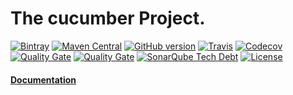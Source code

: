 # The cucumber Project.

[![Bintray](https://img.shields.io/bintray/v/softcake/lemon/lemon-core.svg)](https://bintray.com/softcake/lemon)
[![Maven Central](https://img.shields.io/maven-central/v/org.softcake.lemon/lemon-core.svg)](https://maven-badges.herokuapp.com/maven-central/org.softcake.lemon/lemon)
[![GitHub version](https://img.shields.io/github/tag/softcake/lemon.svg)](https://github.com/softcake/lemon)
[![Travis](https://img.shields.io/travis/softcake/lemon.svg)](https://travis-ci.org/softcake/lemon)
[![Codecov](https://img.shields.io/codecov/c/github/softcake/lemon.svg)](https://codecov.io/gh/softcake/lemon)
[![Quality Gate](https://sonar.aldeso.com/api/badges/gate?key=org.softcake.lemon:master)](https://sonar.aldeso.com/dashboard/index/org.softcake.lemon:master)
[![Quality Gate](https://sonar.aldeso.com/api/badges/measure?key=org.softcake.lemon:master&metric=bugs&blinking=true )](https://sonar.aldeso.com/dashboard/index/org.softcake.lemon:master)
[![SonarQube Tech Debt](https://img.shields.io/sonar/https/sonar.aldeso.com/org.softcake.lemon:master/tech_debt.svg)](https://sonar.aldeso.com/dashboard/index/org.softcake.lemon:master)
[![License](https://img.shields.io/badge/License-Apache%202.0-blue.svg)](https://opensource.org/licenses/Apache-2.0)


#### [Documentation](https://softcake.github.io/cucumber/ "Lemon Documentation")
